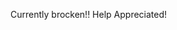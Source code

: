 <!--
 Copyright (c) 2020 Ahmed Eldemery
 
 This software is released under the MIT License.
 https://opensource.org/licenses/MIT
-->
Currently brocken!!
Help Appreciated!
